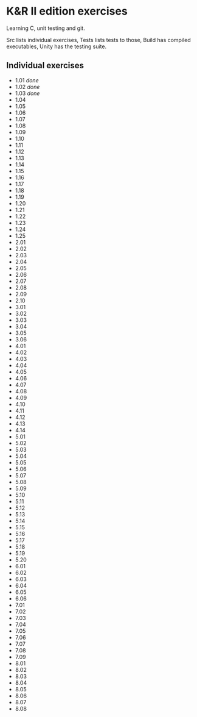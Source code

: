 # K&R II edition exercises

Learning C, unit testing and git.

Src lists individual exercises,
Tests lists tests to those,
Build has compiled executables,
Unity has the testing suite.

## Individual exercises

* 1.01 *done*
* 1.02 *done*
* 1.03 *done*
* 1.04
* 1.05
* 1.06
* 1.07
* 1.08
* 1.09
* 1.10
* 1.11
* 1.12
* 1.13
* 1.14
* 1.15
* 1.16
* 1.17
* 1.18
* 1.19
* 1.20
* 1.21
* 1.22
* 1.23
* 1.24
* 1.25
* 2.01
* 2.02
* 2.03
* 2.04
* 2.05
* 2.06
* 2.07
* 2.08
* 2.09
* 2.10
* 3.01
* 3.02
* 3.03
* 3.04
* 3.05
* 3.06
* 4.01
* 4.02
* 4.03
* 4.04
* 4.05
* 4.06
* 4.07
* 4.08
* 4.09
* 4.10
* 4.11
* 4.12
* 4.13
* 4.14
* 5.01
* 5.02
* 5.03
* 5.04
* 5.05
* 5.06
* 5.07
* 5.08
* 5.09
* 5.10
* 5.11
* 5.12
* 5.13
* 5.14
* 5.15
* 5.16
* 5.17
* 5.18
* 5.19
* 5.20
* 6.01
* 6.02
* 6.03
* 6.04
* 6.05
* 6.06
* 7.01
* 7.02
* 7.03
* 7.04
* 7.05
* 7.06
* 7.07
* 7.08
* 7.09
* 8.01
* 8.02
* 8.03
* 8.04
* 8.05
* 8.06
* 8.07
* 8.08
